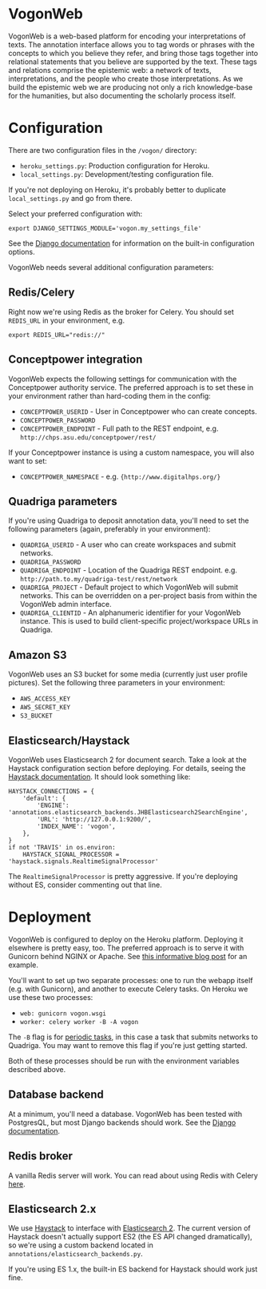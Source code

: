 # VogonWeb

VogonWeb is a web-based platform for encoding your interpretations of texts.
The annotation interface allows you to tag words or phrases with the concepts to
which you believe they refer, and bring those tags together into relational
statements that you believe are supported by the text. These tags and relations
comprise the epistemic web: a network of texts, interpretations, and the people
who create those interpretations. As we build the epistemic web we are producing
not only a rich knowledge-base for the humanities, but also documenting the
scholarly process itself.

# Configuration

There are two configuration files in the ``/vogon/`` directory:

* ``heroku_settings.py``: Production configuration for Heroku.
* ``local_settings.py``: Development/testing configuration file.

If you're not deploying on Heroku, it's probably better to duplicate
``local_settings.py`` and go from there.

Select your preferred configuration with:

```shell
export DJANGO_SETTINGS_MODULE='vogon.my_settings_file'
```

See the [Django documentation](https://docs.djangoproject.com/en/1.9/topics/settings/) for information on the built-in configuration options.

VogonWeb needs several additional configuration parameters:

## Redis/Celery

Right now we're using Redis as the broker for Celery. You should set
``REDIS_URL`` in your environment, e.g.

```shell
export REDIS_URL="redis://"
```

## Conceptpower integration

VogonWeb expects the following settings for communication with the
Conceptpower authority service. The preferred approach is to set these in your
environment rather than hard-coding them in the config:

* ``CONCEPTPOWER_USERID`` - User in Conceptpower who can create concepts.
* ``CONCEPTPOWER_PASSWORD``
* ``CONCEPTPOWER_ENDPOINT`` - Full path to the REST endpoint, e.g.
  ``http://chps.asu.edu/conceptpower/rest/``

If your Conceptpower instance is using a custom namespace, you will also want to
set:

* ``CONCEPTPOWER_NAMESPACE`` - e.g. ``{http://www.digitalhps.org/}``

## Quadriga parameters

If you're using Quadriga to deposit annotation data, you'll need to set the
following parameters (again, preferably in your environment):

* ``QUADRIGA_USERID`` - A user who can create workspaces and submit networks.
* ``QUADRIGA_PASSWORD``
* ``QUADRIGA_ENDPOINT`` - Location of the Quadriga REST endpoint. e.g.  
  ``http://path.to.my/quadriga-test/rest/network``
* ``QUADRIGA_PROJECT`` - Default project to which VogonWeb will submit networks.
  This can be overridden on a per-project basis from within the VogonWeb admin
  interface.
* ``QUADRIGA_CLIENTID`` - An alphanumeric identifier for your VogonWeb instance.
  This is used to build client-specific project/workspace URLs in Quadriga.

## Amazon S3

VogonWeb uses an S3 bucket for some media (currently just user profile pictures). Set the following three parameters in your environment:

* ``AWS_ACCESS_KEY``
* ``AWS_SECRET_KEY``
* ``S3_BUCKET``

## Elasticsearch/Haystack

VogonWeb uses Elasticsearch 2 for document search. Take a look at the Haystack
configuration section before deploying. For details, seeing the [Haystack documentation](http://django-haystack.readthedocs.io/en/v2.4.1/settings.html). It should look something like:

```
HAYSTACK_CONNECTIONS = {
    'default': {
        'ENGINE': 'annotations.elasticsearch_backends.JHBElasticsearch2SearchEngine',
        'URL': 'http://127.0.0.1:9200/',
        'INDEX_NAME': 'vogon',
    },
}
if not 'TRAVIS' in os.environ:
    HAYSTACK_SIGNAL_PROCESSOR = 'haystack.signals.RealtimeSignalProcessor'
```

The ``RealtimeSignalProcessor`` is pretty aggressive. If you're deploying without ES, consider commenting out that line.

# Deployment

VogonWeb is configured to deploy on the Heroku platform. Deploying it elsewhere is pretty easy, too. The preferred approach is to serve it with Gunicorn behind NGINX or Apache. See [this informative blog post](http://michal.karzynski.pl/blog/2013/06/09/django-nginx-gunicorn-virtualenv-supervisor/) for an example.

You'll want to set up two separate processes: one to run the webapp itself (e.g. with Gunicorn), and another to execute Celery tasks. On Heroku we use these two processes:

* ``web: gunicorn vogon.wsgi``
* ``worker: celery worker -B -A vogon``

The ``-B`` flag is for [periodic tasks](http://docs.celeryproject.org/en/latest/userguide/periodic-tasks.html), in this case a task that submits networks to Quadriga. You may want to remove this flag if you're just getting started.

Both of these processes should be run with the environment variables described above.

## Database backend

At a minimum, you'll need a database. VogonWeb has been tested with PostgresQL, but most Django backends should work. See the [Django documentation](https://docs.djangoproject.com/en/1.9/ref/databases/).

## Redis broker

A vanilla Redis server will work. You can read about using Redis with Celery [here](http://docs.celeryproject.org/en/latest/getting-started/brokers/redis.html).

## Elasticsearch 2.x

We use [Haystack](http://haystacksearch.org/) to interface with [Elasticsearch 2](https://www.elastic.co/). The current version of Haystack doesn't actually support ES2 (the ES API changed dramatically), so we're using a custom backend located in ``annotations/elasticsearch_backends.py``.

If you're using ES 1.x, the built-in ES backend for Haystack should work just fine.
